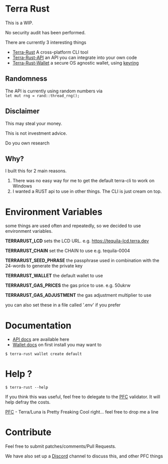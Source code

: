 # Terra Rust

This is a WIP.

No security audit has been performed.

There are currently 3 interesting things
 
* [Terra-Rust](https://github.com/PFC-Validator/terra-rust/blob/main/src/main.rs) A cross-platform CLI tool
* [Terra-Rust-API](https://crates.io/crates/terra-rust-api) an API you can integrate into your own code
* [Terra-Rust-Wallet](https://crates.io/crates/terra-rust-wallet) a secure OS agnostic wallet, using [keyring](https://crates.io/crates/keyring)

## Randomness
The API is currently using random numbers via     
`
let mut rng = rand::thread_rng();
`
## Disclaimer

This may steal your money.

This is not investment advice.

Do you own research

## Why?

I built this for 2 main reasons.
1. There was no easy way for me to get the default terra-cli to work on Windows
1. I wanted a RUST api to use in other things. The CLI is just cream on top.

# Environment Variables
some things are used often and repeatedly, so we decided to use environment variables.

**TERRARUST_LCD** sets the LCD URL. e.g. https://tequila-lcd.terra.dev 

**TERRARUST_CHAIN** set the CHAIN to use e.g. tequila-0004

**TERRARUST_SEED_PHRASE** the passphrase used in combination with the 24-words to generate the private key

**TERRARUST_WALLET** the default wallet to use

**TERRARUST_GAS_PRICES** the gas price to use. e.g. 50ukrw

**TERRARUST_GAS_ADJUSTMENT** the gas adjustment multiplier to use

you can also set these in a file called '.env' if you prefer
# Documentation
* [API docs](https://docs.rs/terra-rust-api) are available here
* [Wallet docs](https://docs.rs/terra-rust-wallet) 
on first install you may want to
```
$ terra-rust wallet create default
```

# Help ?
```
$ terra-rust --help
```
If you think this was useful, feel free to delegate to the [PFC](https://station.terra.money/validator/terravaloper12g4nkvsjjnl0t7fvq3hdcw7y8dc9fq69nyeu9q) validator. It will help defray the costs.

[PFC](https://twitter.com/PFC_Validator) - Terra/Luna is Pretty Freaking Cool right... feel free to drop me a line 

# Contribute
Feel free to submit patches/comments/Pull Requests.

We have also set up a [Discord](https://discord.gg/zKVWs4HhJD) channel to discuss this, and other PFC things
